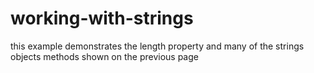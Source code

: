 # working-with-strings
this example demonstrates the length property  and many of the strings objects methods shown on the previous page
